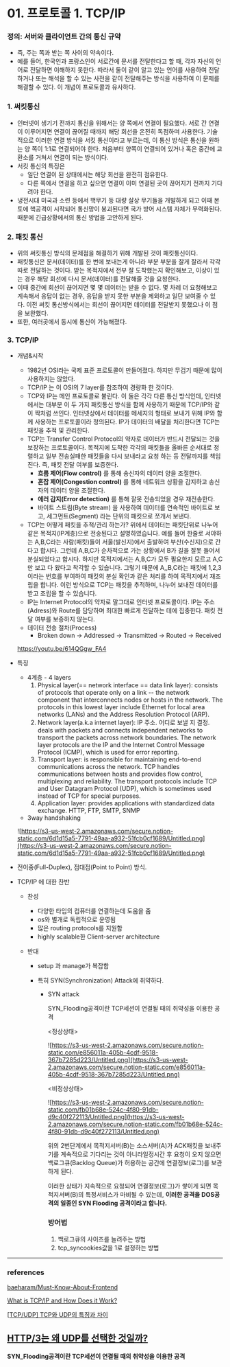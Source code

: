 # 01. 프로토콜 1. TCP/IP

### 정의: 서버와 클라이언트 간의 통신 규약

- 즉, 주는 쪽과 받는 쪽 사이의 약속이다.
- 예를 들어, 한국인과 프랑스인이 서로간에 문서를 전달한다고 할 때, 각자 자신의 언어로 전달하면 이해하지 못한다. 따라서 둘이 같이 알고 있는 언어를 사용하여 전달하거나 또는 해석을 할 수 있는 사전을 같이 전달해주는 방식을 사용하여 이 문제를 해결할 수 있다. 이 개념이 프로토콜과 유사하다.

### 1. 써킷통신

- 인터넷이 생기기 전까지 통신을 위해서는 양 쪽에서 연결이 필요했다. 서로 간 연결이 이루어지면 연결이 끊어질 때까지 해당 회선을 온전히 독점하며 사용한다. 기술적으로 이러한 연결 방식을 서킷 통신이라고 부르는데, 이 통신 방식은 통신을 원하는 양 쪽이 1:1로 연결되어야 한다. 처음부터 양쪽이 연결되어 있거나 혹은 중간에 교환소를 거쳐서 연결이 되는 방식이다.
- 서킷 통신의 특징은
  - 일단 연결이 된 상태에서는 해당 회선을 완전히 점유한다.
  - 다른 쪽에서 연결을 하고 싶으면 연결이 이미 연결된 곳이 끊어지기 전까지 기다려야 한다.
- 냉전시대 미국과 소련 등에서 핵무기 등 대량 살상 무기들을 개발하게 되고 이때 본토에 핵공격이 시작되어 통신망이 붕괴된다면 국가 방어 시스템 자체가 무력화된다. 때문에 긴급상황에서의 통신 방법을 고안하게 된다.

### 2. 패킷 통신

- 위의 써킷통신 방식의 문제점을 해결하기 위해 개발된 것이 패킷통신이다.
- 패킷통신은 문서(데이터)를 한 번에 보내는게 아니라 부분 부분을 잘게 잘라서 각각 따로 전달하는 것이다. 받는 목적지에서 전부 잘 도착했는지 확인해보고, 이상이 있는 경우 해당 회선에 다시 문서(데이터)를 전달해줄 것을 요청한다.
- 이때 중간에 회선이 끊어지면 몇 몇 데이터는 받을 수 없다. 몇 차례 더 요청해보고 계속해서 응답이 없는 경우, 응답을 받지 못한 부분을 제외하고 일단 보여줄 수 있다. 이전 써킷 통신방식에서는 회선이 끊어지면 데이터를 전달받지 못했으나 이 점을 보완했다.
- 또한,  여러곳에서 동시에 통신이 가능해졌다.

### 3. TCP/IP

- 개념&시작

  - 1982년 OSI라는 국제 표준 프로토콜이 만들어졌다. 하지만 무겁기 때문에 많이 사용하지는 않았다.
  - TCP/IP 는 이 OSI의 7 layer를 참조하여 경량화 한 것이다.
  - TCP와 IP는 메인 프로토콜로 불린다. 이 둘은 각각 다른 통신 방식인데, 인터넷에서는 대부분 이 두 가지 패킷통신 방식을 함께 사용하기 때문에 TCP/IP와 같이 짝처럼 쓰인다. 인터넷상에서 데이터를 메세지의 형태로 보내기 위해 IP와 함께 사용하는 프로토콜이라 정의된다. IP가 데이터의 배달을 처리한다면 TCP는 패킷을 추적 및 관리한다.
  - TCP는 Transfer Control Protocol의 약자로 데이터가 반드시 전달되는 것을 보장하는 프로토콜이다. 목적지에 도착한 각각의 패킷들을 올바른 순서대로 정렬하고 일부 전송실패한 패킷들을 다시 보내라고 요청 하는 등 전달까지를 책임진다. 즉, 패킷 전달 여부를 보증한다.
    - **흐름 제어(Flow control)** 를 통해 송신자의 데이터 양을 조절한다.
    - **혼잡 제어(Congestion control)** 를 통해 네트워크 상황을 감지하고 송신자의 데이터 양을 조절한다.
    - **에러 감지(Error detection)** 를 통해 잘못 전송되었을 경우 재전송한다.
    - 바이트 스트림(Byte stream) 을 사용하여 데이터를 연속적인 바이트로 보고, 세그먼트(Segment) 라는 단위의 패킷으로 쪼개서 보낸다.
  - TCP는 어떻게 패킷을 추적/관리 하는가? 위에서 데이터는 패킷단위로 나누어 같은 목적지(IP계층)으로 전송된다고 설명하였습니다. 예를 들어 한줄로 서야하는 A,B,C라는 사람(패킷)들이 서울(발신지)에서 출발하여 부산(수신지)으로 간다고 합시다. 그런데 A,B,C가 순차적으로 가는 상황에서 B가 길을 잘못 들어서 분실되었다고 합시다. 하지만 목적지에서는 A,B,C가 모두 필요한지 모르고 A,C만 보고 다 왔다고 착각할 수 있습니다. 그렇기 때문에 A,,B,C라는 패킷에 1,2,3이라는 번호를 부여하여 패킷의 분실 확인과 같은 처리를 하여 목적지에서 재조립을 합니다. 이런 방식으로 TCP는 패킷을 추적하며, 나누어 보내진 데이터를 받고 조립을 할 수 있습니다.
  - IP는 Internet Protocol의 약자로 말그대로 인터넷 프로토콜이다. IP는 주소(Adress)와 Route를 담당하며 최대한 빠르게 전달하는 데에 집중한다. 패킷 전달 여부를 보증하지 않는다.
  - 데이터 전송 절차(Process)
    - Broken down → Addressed → Transmitted → Routed → Received

  https://youtu.be/614QGgw_FA4

- 특징

  - 4계층 - 4 layers
    1. Physical layer(== network interface == data link layer): consists of protocols that operate only on a link -- the network component that interconnects nodes or hosts in the network. The protocols in this lowest layer include Ethernet for local area networks (LANs) and the Address Resolution Protocol (ARP).
    2. Network layer(a.k.a internet layer): IP 주소. 어디로 보낼 지 결정. deals with packets and connects independent networks to transport the packets across network boundaries. The network layer protocols are the IP and the Internet Control Message Protocol (ICMP), which is used for error reporting.
    3. Transport layer: is responsible for maintaining end-to-end communications across the network. TCP handles communications between hosts and provides flow control, multiplexing and reliability. The transport protocols include TCP and User Datagram Protocol (UDP), which is sometimes used instead of TCP for special purposes.
    4. Application layer: provides applications with standardized data exchange. HTTP, FTP, SMTP, SNMP
  - 3way handshaking

  ![https://s3-us-west-2.amazonaws.com/secure.notion-static.com/6d1d15a5-7791-49aa-a932-51fcb0cf1689/Untitled.png](https://s3-us-west-2.amazonaws.com/secure.notion-static.com/6d1d15a5-7791-49aa-a932-51fcb0cf1689/Untitled.png)

- 전이중(Full-Duplex), 점대점(Point to Point) 방식.

- TCP/IP 에 대한 찬반

  - 찬성

    - 다양한 타입의 컴퓨터를 연결하는데 도움을 줌
    - os와 별개로 독립적으로 운영됨
    - 많은 routing protocols를 지원함
    - highly scalable한 Client-server architecture

  - 반대

    - setup 과 manage가 복잡함

    - 특히 SYN(Synchronization) Attack에 취약하다.

      - SYN attack

        SYN_Flooding공격이란 TCP세션이 연결될 때의 취약성을 이용한 공격

        <정상상태>

        ![https://s3-us-west-2.amazonaws.com/secure.notion-static.com/e856011a-405b-4cdf-9518-367b7285d223/Untitled.png](https://s3-us-west-2.amazonaws.com/secure.notion-static.com/e856011a-405b-4cdf-9518-367b7285d223/Untitled.png)

        <비정상상태>

        ![https://s3-us-west-2.amazonaws.com/secure.notion-static.com/fb01b68e-524c-4f80-91db-d9c40f272113/Untitled.png](https://s3-us-west-2.amazonaws.com/secure.notion-static.com/fb01b68e-524c-4f80-91db-d9c40f272113/Untitled.png)

        위의 2번단계에서 목적지서버(B)는 소스서버(A)가 ACK패킷을 보내주기를 계속적으로 기다리는 것이 아니라일정시간 후 요청이 오지 않으면 백로그큐(Backlog Queue)가 허용하는 공간에 연결정보(로그)를 보관하게 된다.

        이러한 상태가 지속적으로 요청되어 연결정보(로그)가 쌓이게 되면 목적지서버(B)의 특정서비스가 마비될 수 있는데, **이러한 공격을 DOS공격의 일종인 SYN Flooding 공격이라고 합니다.**

        ### 방어법

        1. 백로그큐의 사이즈를 늘려주는 방법
        2. tcp_syncookies값을 1로 설정하는 방법

------

### references

[baeharam/Must-Know-About-Frontend](https://github.com/baeharam/Must-Know-About-Frontend/blob/master/Notes/network/tcp-udp.md)

[What is TCP/IP and How Does it Work?](https://searchnetworking.techtarget.com/definition/TCP-IP)

[[TCP/UDP\] TCP와 UDP의 특징과 차이](https://mangkyu.tistory.com/15)

## [HTTP/3는 왜 UDP를 선택한 것일까?](https://evan-moon.github.io/2019/10/08/what-is-http3/)

**SYN_Flooding공격이란 TCP세션이 연결될 때의 취약성을 이용한 공격**